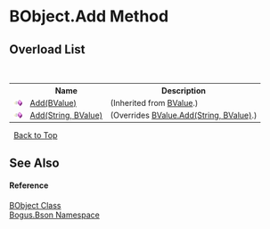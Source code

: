 # BObject.Add Method 
 


## Overload List
&nbsp;<table><tr><th></th><th>Name</th><th>Description</th></tr><tr><td>![Public method](media/pubmethod.gif "Public method")</td><td><a href="M_Bogus_Bson_BValue_Add">Add(BValue)</a></td><td> (Inherited from <a href="T_Bogus_Bson_BValue">BValue</a>.)</td></tr><tr><td>![Public method](media/pubmethod.gif "Public method")</td><td><a href="M_Bogus_Bson_BObject_Add">Add(String, BValue)</a></td><td> (Overrides <a href="M_Bogus_Bson_BValue_Add_1">BValue.Add(String, BValue)</a>.)</td></tr></table>&nbsp;
<a href="#bobject.add-method">Back to Top</a>

## See Also


#### Reference
<a href="T_Bogus_Bson_BObject">BObject Class</a><br /><a href="N_Bogus_Bson">Bogus.Bson Namespace</a><br />
